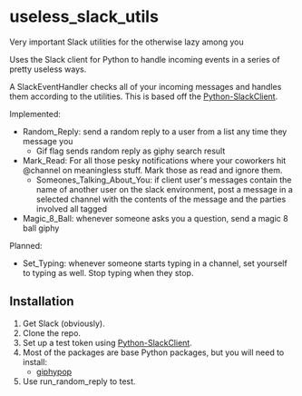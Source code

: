 # useless_slack_utils
Very important Slack utilities for the otherwise lazy among you

Uses the Slack client for Python to handle incoming events in a series of pretty useless ways.

A SlackEventHandler checks all of your incoming messages and handles them according to the utilities. This is based off the [Python-SlackClient](https://slackapi.github.io/python-slackclient/index.html).

Implemented:
  - Random_Reply: send a random reply to a user from a list any time they message you
    - Gif flag sends random reply as giphy search result
  - Mark_Read: For all those pesky notifications where your coworkers hit @channel on meaningless stuff. Mark those as read and ignore them.
    - Someones_Talking_About_You: if client user's messages contain the name of another user on the slack environment, post a message in a selected channel with the contents of the message and the parties involved all tagged
  - Magic_8_Ball: whenever someone asks you a question, send a magic 8 ball giphy
  
Planned:
  - Set_Typing: whenever someone starts typing in a channel, set yourself to typing as well. Stop typing when they stop.


## Installation

1. Get Slack (obviously).
2. Clone the repo.
3. Set up a test token using [Python-SlackClient](https://slackapi.github.io/python-slackclient/auth.html#test-tokens).
4. Most of the packages are base Python packages, but you will need to install:
   - [giphypop](https://github.com/shaunduncan/giphypop)
5. Use run_random_reply to test.

